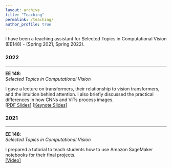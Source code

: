 ```yaml
---
layout: archive
title: "Teaching"
permalink: /teaching/
author_profile: true
---
```


I have been a teaching assistant for Selected Topics in Computational Vision (EE148) - (Spring 2021, Spring 2022).

### 2022
___ 
**EE 148**:   
*Selected Topics in Computational Vision*  

I gave a lecture on transformers, their relationship to vision transformers, and the intuition behind attention. I also briefly discussed the practical differences in how CNNs and ViTs process images.<br style="line-height: 10px" />
[[PDF Slides]](../files/lectures/transformers_2022/transformers_lecture.pdf) [[Keynote Slides]](../files/lectures/transformers_2022/transformers_lecture.key)

### 2021
___ 
**EE 148**:    
*Selected Topics in Computational Vision* 

I prepared a tutorial to teach students how to use Amazon SageMaker notebooks for their final projects.<br style="line-height: 10px" />
[[Video]](https://youtu.be/wGGqk7nwDD4)
